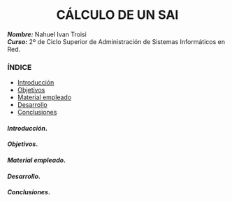 <center>

# CÁLCULO DE UN SAI


</center>

***Nombre:*** Nahuel Ivan Troisi
<br>
***Curso:*** 2º de Ciclo Superior de Administración de Sistemas Informáticos en Red.

### ÍNDICE

+ [Introducción](#id1)
+ [Objetivos](#id2)
+ [Material empleado](#id3)
+ [Desarrollo](#id4)
+ [Conclusiones](#id5)


#### ***Introducción***. <a name="id1"></a>


#### ***Objetivos***. <a name="id2"></a>


#### ***Material empleado***. <a name="id3"></a>


#### ***Desarrollo***. <a name="id4"></a>



#### ***Conclusiones***. <a name="id5"></a>

